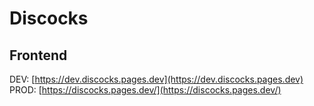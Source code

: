 # Discocks

## Frontend

DEV: [https://dev.discocks.pages.dev](https://dev.discocks.pages.dev)  
PROD: [https://discocks.pages.dev/](https://discocks.pages.dev/)
